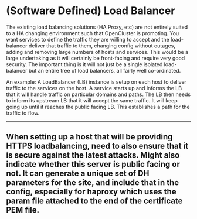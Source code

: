 # (Software Defined) Load Balancer

The existing load balancing solutions (HA Proxy, etc) are not entirely suited to a HA changing environment such that OpenCluster is promoting.  You want services to define the traffic they are willing to accept and the load-balancer deliver that traffic to them, changing config without outages, adding and removing large numbers of hosts and services.  This would be a large undertaking as it will certainly be front-facing and require very good security.  The important thing is it will not just be a single isolated load-balancer but an entire tree of load balancers, all fairly well co-ordinated.  

An example: A LoadBalancer (LB) instance is setup on each host to deliver traffic to the services on the host.  A service starts up and informs the LB that it will handle traffic on particular domains and paths.  The LB then needs to inform its upstream LB that it will accept the same traffic.  It will keep going up until it reaches the public facing LB.   This establishes a path for the traffic to flow.

----
When setting up a host that will be providing HTTPS loadbalancing, need to also ensure that it is secure against the latest attacks.
Might also indicate whether this server is public facing or not.
It can generate a unique set of DH parameters for the site, and include that in the config,  especially for haproxy which uses the param file attached to the end of the certificate PEM file.
----
